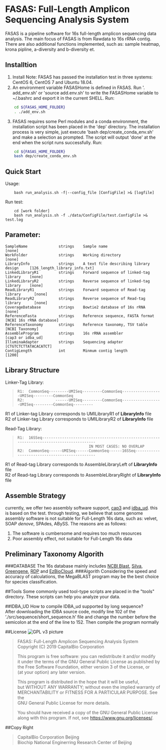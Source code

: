 # FASAS: Full-Length Amplicon Sequencing Analysis System
FASAS is a pipeline software for 16s full-length amplicon sequencing data analysis. The main focus of FASAS is from Rawdata to 16s rRNA contig. There are also additional functions implemented, such as: sample heatmap, krona pipline, a-diversity and b-diversity et.

## Installtion
1. Install Note: FASAS has passed the installation test in three systems: CentOS 6, CentOS 7 and Ubuntu 18.04.
2. An environment variable FASASHome is defined in FASAS. Run '. add_env.sh' or 'source add.env.sh' to write the FASASHome variable to ~/.bashrc and export it in the current SHELL.
Run:
```bash
    cd ${FASAS_HOME_FOLDER}
    . ./add_env.sh
```
3. FASAS requires some Perl modules and a conda environment, the installation script has been placed in the 'dep' directory. The installation process is very simple, just execute 'bash dep/create_conda_env.sh' and make a selection as prompted. The script will output 'done' at the end when the script runs successfully.
Run:
```bash
    cd ${FASAS_HOME_FOLDER}
    bash dep/create_conda_env.sh
```

## Quick Start
Usage:  
```
    bash run_analysis.sh -f|--config_file [ConfigFile] >& [logfile]
```
Run test:  
```
    cd [work folder]
    bash run_analysis.sh -f ./data/ConfigFile/test.ConfigFile >& test.log
```

## Parameter:
    SampleName              strings    Sample name                               [none]
    WorkFolder              strings    Working directory                         [none]
    LibraryInfo             strings    A text file describing library design     [126_length_library_info.txt]
    LinkedLibraryR1         strings    Forward sequence of linked-tag library    [none]
    LinkedLibraryR2         strings    Reverse sequence of linked-tag library    [none]
    ReadLibraryR1           strings    Forward sequence of Read-tag library      [none]
    ReadLibraryR2           strings    Reverse sequence of Read-tag library      [none]
    CoverageDatabase        strings    Bowtie2 database of 16s rRNA              [none]
    ReferenceFasta          strings    Reference sequence, FASTA format          [NCBI 16s rRNA database]
    ReferenceTaxonomy       strings    Reference taxonomy, TSV table             [NCBI Taxonomy]
    AssembleProgram         strings    16s rRNA assembler                        [cap3 or idba_ud]
    IlluminaAdapter         strings    Sequencing adapter                        [CTGTCTCTTATACACATCT]
    ContigLength            int        Minmum contig length                      [1200]

## Library Structure
Linker-Tag Library:  
>
>     R1:  CommonSeq---------UMISeq---------CommonSeq------------------UMISeq---------CommonSeq
>     R2:              ------UMISeq---------CommonSeq------------------UMISeq---------CommonSeq---------
>

R1 of Linker-tag Library corresponds to UMILibraryR1 of **LibraryInfo** file  
R2 of Linker-tag Library corresponds to UMILibraryR2 of **LibraryInfo** file

Read-Tag Library:  
>
>     R1:  16SSeq----------------------------------------------------------------------------------------
>                                     IN MOST CASES: NO OVERLAP
>     R2:  CommonSeq------UMISeq------CommonSeq------16SSeq----------------------------------------------
>

R1 of Read-tag Library corresponds to AssembleLibraryLeft of **LibraryInfo** file  
R2 of Read-tag Library corresponds to AssembleLibraryRight of **LibraryInfo** file

## Assemble Strategy
currently, we offer two assembly software support, [cap3](http://doua.prabi.fr/software/cap3) and [idba_ud](https://i.cs.hku.hk/~alse/hkubrg/projects/idba_ud/). this is based on the test. through testing, we believe that some genome assembly software is not suitable for Full-Length 16s data, such as: velvet, SOAP *denove*, SPAdes, ABySS. The reasons are as follows:
1. The software is cumbersome and requires too much resources
2. Poor assembly effect, not suitable for Full-Length 16s data

## Preliminary Taxonomy Algorith
###DATABASE
The 16s database mainly includes [NCBI Blast](ftp://ftp.ncbi.nlm.nih.gov/blast/db/), [Silva](https://www.arb-silva.de/), [Greengene](http://greengenes.secondgenome.com/), [RDP](http://rdp.cme.msu.edu/) and [EzBioCloud](https://www.ezbiocloud.net).
###Algorith
Considering the speed and accuracy of calculations, the MegaBLAST program may be the best choice for species classification.

##Tools
Some commonly used tool-type scripts are placed in the "tools" directory. These scripts can help you analyze your data.

##IDBA_UD
How to compile IDBA_ud supported by long sequence?  
After downloading the IDBA source code, modify line 102 of the ‘./src/sequence/short_sequence.h’ file and change the number before the semicolon at the end of the line to 152. Then compile the program normally

##License
![GPL v3 picture](https://www.gnu.org/graphics/gplv3-with-text-136x68.png)  
>    FASAS: Full-Length Amplicon Sequencing Analysis System  
>    Copyright (C) 2019 CapitalBio Corporation
>
>    This program is free software: you can redistribute it and/or modify  
>    it under the terms of the GNU General Public License as published by  
>    the Free Software Foundation, either version 3 of the License, or  
>    (at your option) any later version.
>
>    This program is distributed in the hope that it will be useful,  
>    but WITHOUT ANY WARRANTY; without even the implied warranty of  
>    MERCHANTABILITY or FITNESS FOR A PARTICULAR PURPOSE.  See the  
>    GNU General Public License for more details.
>
>    You should have received a copy of the GNU General Public License  
>    along with this program.  If not, see <https://www.gnu.org/licenses/>.

##Copy Right
> CapitalBio Corporation Beijing  
> Biochip National Enginerring Research Center of Beijing
